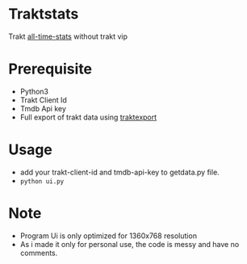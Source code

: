 # Traktstats
Trakt [all-time-stats](https://blog.trakt.tv/all-time-year-in-review-f6f931e4461d) without trakt vip

# Prerequisite
* Python3
* Trakt Client Id
* Tmdb Api key
* Full export of trakt data using [traktexport](https://github.com/seanbreckenridge/traktexport)

# Usage
* add your trakt-client-id and tmdb-api-key to getdata.py file.
* ```python ui.py```

# Note
* Program Ui is only optimized for 1360x768 resolution
* As i made it only for personal use, the code is messy and have no comments.
